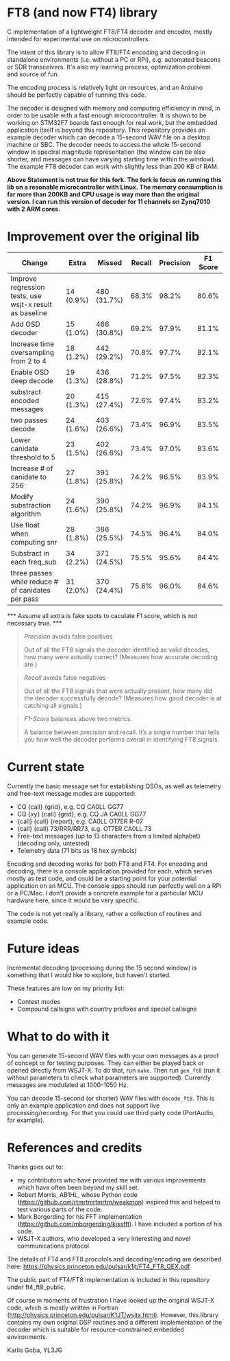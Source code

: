 # FT8 (and now FT4) library 

C implementation of a lightweight FT8/FT4 decoder and encoder, mostly intended for experimental use on microcontrollers.

The intent of this library is to allow FT8/FT4 encoding and decoding in standalone environments (i.e. without a PC or RPi), e.g. automated beacons or SDR transceivers. It's also my learning process, optimization problem and source of fun.

The encoding process is relatively light on resources, and an Arduino should be perfectly capable of running this code.

The decoder is designed with memory and computing efficiency in mind, in order to be usable with a fast enough microcontroller. It is shown to be working on STM32F7 boards fast enough for real work, but the embedded application itself is beyond this repository. This repository provides an example decoder which can decode a 15-second WAV file on a desktop machine or SBC. The decoder needs to access the whole 15-second window in spectral magnitude representation (the window can be also shorter, and messages can have varying starting time within the window). The example FT8 decoder can work with slightly less than 200 KB of RAM. 

**Above Statement is not true for this fork. The fork is focus on running this lib on a resonable microcontroller with Linux. The memory consumption is far more than 200KB and CPU usage is way more than the original version. I can run this version of decoder for 11 channels on Zynq7010 with 2 ARM cores.**

# Improvement over the original lib

|Change|Extra|Missed|Recall|Precision|F1 Score|
|---|---|---|----|-----|----|
|Improve regression tests, use wsjt-x result as baseline|14 (0.9%)| 480 (31.7%) | 68.3% | 98.2% |80.6%|
|Add OSD decoder |15 (1.0%)|466 (30.8%) | 69.2% | 97.9%| 81.1%|
|Increase time oversampling from 2 to 4| 18 (1.2%) | 442 (29.2%)|70.8%|97.7%|82.1%|
|Enable OSD deep decode|19 (1.3%)|436 (28.8%)| 71.2% | 97.5% | 82.3%
|substract encoded messages|20 (1.3%)|415 (27.4%)|72.6%|97.4%|83.2%
|two passes decode|24 (1.6%)|403 (26.6%)|73.4%|96.9%|83.5%
|Lower canidate threshold to 5|23 (1.5%)|402 (26.6%)|73.4%|97.0%|83.6%
|Increase # of canidate to 256|27 (1.8%)|391 (25.8%)|74.2%|96.5%|83.9%
|Modify substraction algorithm|24 (1.6%)|390 (25.8%)|74.2%|96.9%|84.1%
|Use float when computing snr|28 (1.8%)|386 (25.5%)|74.5%|96.4%|84.0%
|Substract in each freq_sub|34 (2.2%)|371 (24.5%)|75.5%|95.6%|84.4%
|three passes while reduce # of canidates per pass|31 (2.0%)|370 (24.4%)|75.6%|96.0%|84.6%

*** Assume all extra is fake spots to caculate F1 score, which is not necessary true. ***

>*Precision* avoids false positives
>
>Out of all the FT8 signals the decoder identified as valid decodes, how many were actually correct? (Measures how accurate decoding are.)

> *Recall* avoids false negatives
>
>Out of all the FT8 signals that were actually present, how many did the decoder successfully decode? (Measures how good decoder is at catching all signals.)

>*F1-Score*  balances above two metrics.
>
>A balance between precision and recall. It’s a single number that tells you how well the decoder performs overall in identifying FT8 signals.

# Current state

Currently the basic message set for establishing QSOs, as well as telemetry and free-text message modes are supported:
* CQ {call} {grid}, e.g. CQ CA0LL GG77
* CQ {xy} {call} {grid}, e.g. CQ JA CA0LL GG77
* {call} {call} {report}, e.g. CA0LL OT7ER R-07
* {call} {call} 73/RRR/RR73, e.g. OT7ER CA0LL 73
* Free-text messages (up to 13 characters from a limited alphabet) (decoding only, untested)
* Telemetry data (71 bits as 18 hex symbols)

Encoding and decoding works for both FT8 and FT4. For encoding and decoding, there is a console application provided for each, which serves mostly as test code, and could be a starting point for your potential application on an MCU. The console apps should run perfectly well on a RPi or a PC/Mac. I don't provide a concrete example for a particular MCU hardware here, since it would be very specific.

The code is not yet really a library, rather a collection of routines and example code.

# Future ideas

Incremental decoding (processing during the 15 second window) is something that I would like to explore, but haven't started.

These features are low on my priority list:
* Contest modes
* Compound callsigns with country prefixes and special callsigns

# What to do with it

You can generate 15-second WAV files with your own messages as a proof of concept or for testing purposes. They can either be played back or opened directly from WSJT-X. To do that, run ```make```. Then run ```gen_ft8``` (run it without parameters to check what parameters are supported). Currently messages are modulated at 1000-1050 Hz.

You can decode 15-second (or shorter) WAV files with ```decode_ft8```. This is only an example application and does not support live processing/recording. For that you could use third party code (PortAudio, for example).

# References and credits

Thanks goes out to:
* my contributors who have provided me with various improvements which have often been beyond my skill set.
* Robert Morris, AB1HL, whose Python code (https://github.com/rtmrtmrtmrtm/weakmon) inspired this and helped to test various parts of the code.
* Mark Borgerding for his FFT implementation (https://github.com/mborgerding/kissfft). I have included a portion of his code.
* WSJT-X authors, who developed a very interesting and novel communications protocol

The details of FT4 and FT8 procotols and decoding/encoding are described here: https://physics.princeton.edu/pulsar/k1jt/FT4_FT8_QEX.pdf

The public part of FT4/FT8 implementation is included in this repository under ft4_ft8_public.

Of course in moments of frustration I have looked up the original WSJT-X code, which is mostly written in Fortran (http://physics.princeton.edu/pulsar/K1JT/wsjtx.html). However, this library contains my own original DSP routines and a different implementation of the decoder which is suitable for resource-constrained embedded environments.

Karlis Goba,
YL3JG
